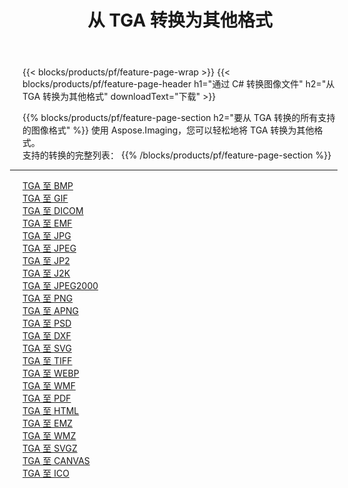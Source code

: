 ﻿---
title: 从 TGA 转换为其他格式 
weight: 3920
url: /zh-hans/net/conversion/from/tga 
lang: zh-hans
langdirlevel: 2
locales: zh-hans,ja,it,ru,de,es,fr,nl,id,lt,pl,pt,vi,tr,ko,zh-hant,ar,hi,th,sv,cs,uk,he
description: 使用 Aspose.Imaging，您可以轻松地将 TGA 转换为其他格式
---

{{< blocks/products/pf/feature-page-wrap >}}
{{< blocks/products/pf/feature-page-header h1="通过 C# 转换图像文件" h2="从 TGA 转换为其他格式" downloadText="下载" >}}


{{% blocks/products/pf/feature-page-section  h2="要从 TGA 转换的所有支持的图像格式" %}}
使用 Aspose.Imaging，您可以轻松地将 TGA 转换为其他格式。
<br/>
支持的转换的完整列表：
{{% /blocks/products/pf/feature-page-section %}}
<div class="container-fluid productfamilypage bg-gray">
    <div class="convertypes bg-gray agp-content section">
        <div class="container">
		<hr style="margin-left:-20px;"/>
		<div class="row other-converters">
		    <div class='col-md-2 other-converter remove-lp remove-rp'><a href="/imaging/zh-hans/net/conversion/tga-to-bmp" >TGA 至 BMP</a></div><div class='col-md-2 other-converter remove-lp remove-rp'><a href="/imaging/zh-hans/net/conversion/tga-to-gif" >TGA 至 GIF</a></div><div class='col-md-2 other-converter remove-lp remove-rp'><a href="/imaging/zh-hans/net/conversion/tga-to-dicom" >TGA 至 DICOM</a></div><div class='col-md-2 other-converter remove-lp remove-rp'><a href="/imaging/zh-hans/net/conversion/tga-to-emf" >TGA 至 EMF</a></div><div class='col-md-2 other-converter remove-lp remove-rp'><a href="/imaging/zh-hans/net/conversion/tga-to-jpg" >TGA 至 JPG</a></div><div class='col-md-2 other-converter remove-lp remove-rp'><a href="/imaging/zh-hans/net/conversion/tga-to-jpeg" >TGA 至 JPEG</a></div><div class='col-md-2 other-converter remove-lp remove-rp'><a href="/imaging/zh-hans/net/conversion/tga-to-jp2" >TGA 至 JP2</a></div><div class='col-md-2 other-converter remove-lp remove-rp'><a href="/imaging/zh-hans/net/conversion/tga-to-j2k" >TGA 至 J2K</a></div><div class='col-md-2 other-converter remove-lp remove-rp'><a href="/imaging/zh-hans/net/conversion/tga-to-jpeg2000" >TGA 至 JPEG2000</a></div><div class='col-md-2 other-converter remove-lp remove-rp'><a href="/imaging/zh-hans/net/conversion/tga-to-png" >TGA 至 PNG</a></div><div class='col-md-2 other-converter remove-lp remove-rp'><a href="/imaging/zh-hans/net/conversion/tga-to-apng" >TGA 至 APNG</a></div><div class='col-md-2 other-converter remove-lp remove-rp'><a href="/imaging/zh-hans/net/conversion/tga-to-psd" >TGA 至 PSD</a></div><div class='col-md-2 other-converter remove-lp remove-rp'><a href="/imaging/zh-hans/net/conversion/tga-to-dxf" >TGA 至 DXF</a></div><div class='col-md-2 other-converter remove-lp remove-rp'><a href="/imaging/zh-hans/net/conversion/tga-to-svg" >TGA 至 SVG</a></div><div class='col-md-2 other-converter remove-lp remove-rp'><a href="/imaging/zh-hans/net/conversion/tga-to-tiff" >TGA 至 TIFF</a></div><div class='col-md-2 other-converter remove-lp remove-rp'><a href="/imaging/zh-hans/net/conversion/tga-to-webp" >TGA 至 WEBP</a></div><div class='col-md-2 other-converter remove-lp remove-rp'><a href="/imaging/zh-hans/net/conversion/tga-to-wmf" >TGA 至 WMF</a></div><div class='col-md-2 other-converter remove-lp remove-rp'><a href="/imaging/zh-hans/net/conversion/tga-to-pdf" >TGA 至 PDF</a></div><div class='col-md-2 other-converter remove-lp remove-rp'><a href="/imaging/zh-hans/net/conversion/tga-to-html" >TGA 至 HTML</a></div><div class='col-md-2 other-converter remove-lp remove-rp'><a href="/imaging/zh-hans/net/conversion/tga-to-emz" >TGA 至 EMZ</a></div><div class='col-md-2 other-converter remove-lp remove-rp'><a href="/imaging/zh-hans/net/conversion/tga-to-wmz" >TGA 至 WMZ</a></div><div class='col-md-2 other-converter remove-lp remove-rp'><a href="/imaging/zh-hans/net/conversion/tga-to-svgz" >TGA 至 SVGZ</a></div><div class='col-md-2 other-converter remove-lp remove-rp'><a href="/imaging/zh-hans/net/conversion/tga-to-canvas" >TGA 至 CANVAS</a></div><div class='col-md-2 other-converter remove-lp remove-rp'><a href="/imaging/zh-hans/net/conversion/tga-to-ico" >TGA 至 ICO</a></div>
                </div>
        </div>
    </div>
</div>
<br/>

